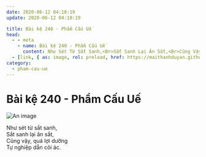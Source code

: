 ```yaml
---
date: 2020-06-12 04:10:19
update: 2020-06-12 04:10:19

title: Bài kệ 240 - Phẩm Cấu Uế
head:
  - - meta
    - name: Bài kệ 240 - Phẩm Cấu Uế
      content: Như Sét Từ Sắt Sanh,<Br>Sắt Sanh Lại Ăn Sắt,<Br>Cũng Vậy, Quá Lợi Dưỡng<Br>Tự Nghiệp Dẫn Cõi Ác.<Br>
  - [link, { as: image, rel: preload, href: https://maithanhduyan.github.io/kinh-phap-cu/img/pham-cau-ue/pham-cau-ue-240.jpg }]
category:
  - pham-cau-ue
---
```


# Bài kệ 240 - Phẩm Cấu Uế

![An image](/img/pham-cau-ue/pham-cau-ue-240.jpg)

Như sét từ sắt sanh,<br>Sắt sanh lại ăn sắt,<br>Cũng vậy, quá lợi dưỡng<br>Tự nghiệp dẫn cõi ác.<br>
